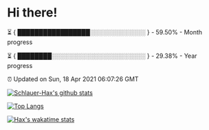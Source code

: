 # Hi there!

⏳ { █████████████████░░░░░░░░░░░░░ } - 59.50% - Month progress

⏳ { ████████░░░░░░░░░░░░░░░░░░░░░░ } - 29.38% - Year progress

⏰ Updated on Sun, 18 Apr 2021 06:07:26 GMT


[![Schlauer-Hax's github stats](https://github-readme-stats.vercel.app/api?username=Schlauer-Hax&show_icons=true&theme=dark&count_private=true)](https://github.com/Schlauer-Hax)


[![Top Langs](https://github-readme-stats.vercel.app/api/top-langs/?username=Schlauer-Hax&layout=compact&theme=dark)](https://github.com/Schlauer-Hax?tab=repositories)


[![Hax's wakatime stats](https://github-readme-stats.vercel.app/api/wakatime?username=Hax&theme=dark)](https://wakatime.com/@Hax)

